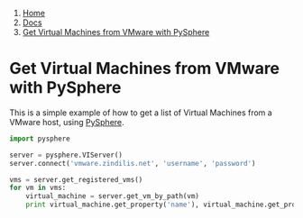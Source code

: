 <!-- -
Title: Get Virtual Machines from VMware with PySphere
Description: How to get a list of Virtual Machines from a VMware host with PySphere
First Published: 2013-12-27
- -->

<ol class="breadcrumb" itemprop="breadcrumb">
	<li><a href="/">Home</a></li>
	<li><a href="/docs/">Docs</a></li>
	<li><a href="/docs/pysphere-get-virtual-machines.html">Get Virtual Machines from VMware with PySphere</a></li>
</ol>

Get Virtual Machines from VMware with PySphere
==============================================

This is a simple example of how to get a list of Virtual Machines from 
a VMware host, using [PySphere](/docs/pysphere.html).

```python
import pysphere

server = pysphere.VIServer()
server.connect('vmware.zindilis.net', 'username', 'password')

vms = server.get_registered_vms()
for vm in vms:
	virtual_machine = server.get_vm_by_path(vm)
	print virtual_machine.get_property('name'), virtual_machine.get_property('ip_address')
```

